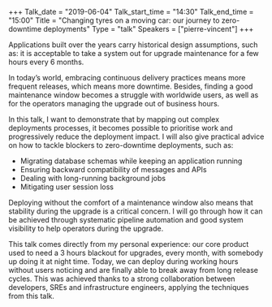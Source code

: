 +++
Talk_date = "2019-06-04"
Talk_start_time = "14:30"
Talk_end_time = "15:00"
Title = "Changing tyres on a moving car: our journey to zero-downtime deployments"
Type = "talk"
Speakers = ["pierre-vincent"]
+++

Applications built over the years carry historical design assumptions, such as: it is acceptable to take a system out for upgrade maintenance for a few hours every 6 months.

In today’s world, embracing continuous delivery practices means more frequent releases, which means more downtime. Besides, finding a good maintenance window becomes a struggle with worldwide users, as well as for the operators managing the upgrade out of business hours.

In this talk, I want to demonstrate that by mapping out complex deployments processes, it becomes possible to prioritise work and progressively reduce the deployment impact. I will also give practical advice on how to tackle blockers to zero-downtime deployments, such as:

* Migrating database schemas while keeping an application running
* Ensuring backward compatibility of messages and APIs
* Dealing with long-running background jobs
* Mitigating user session loss

Deploying without the comfort of a maintenance window also means that stability during the upgrade is a critical concern. I will go through how it can be achieved through systematic pipeline automation and good system visibility to help operators during the upgrade.

This talk comes directly from my personal experience: our core product used to need a 3 hours blackout for upgrades, every month, with somebody up doing it at night time. Today, we can deploy during working hours without users noticing and are finally able to break away from long release cycles. This was achieved thanks to a strong collaboration between developers, SREs and infrastructure engineers, applying the techniques from this talk.
